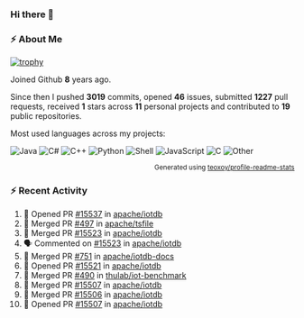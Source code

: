 ### Hi there 👋

### :zap: About Me

[![trophy](https://github-profile-trophy.vercel.app/?username=HTHou&theme=onedark)](https://github.com/ryo-ma/github-profile-trophy)
   
Joined Github **8** years ago.

Since then I pushed **3019** commits, opened **46** issues, submitted **1227** pull requests, received **1** stars across **11** personal projects and contributed to **19** public repositories.

Most used languages across my projects:

![Java](https://img.shields.io/static/v1?style=flat-square&label=%E2%A0%80&color=555&labelColor=%23b07219&message=Java%EF%B8%B189.3%25)
![C#](https://img.shields.io/static/v1?style=flat-square&label=%E2%A0%80&color=555&labelColor=%23178600&message=C%23%EF%B8%B13.9%25)
![C++](https://img.shields.io/static/v1?style=flat-square&label=%E2%A0%80&color=555&labelColor=%23f34b7d&message=C%2B%2B%EF%B8%B12.7%25)
![Python](https://img.shields.io/static/v1?style=flat-square&label=%E2%A0%80&color=555&labelColor=%233572A5&message=Python%EF%B8%B10.7%25)
![Shell](https://img.shields.io/static/v1?style=flat-square&label=%E2%A0%80&color=555&labelColor=%2389e051&message=Shell%EF%B8%B10.7%25)
![JavaScript](https://img.shields.io/static/v1?style=flat-square&label=%E2%A0%80&color=555&labelColor=%23f1e05a&message=JavaScript%EF%B8%B10.5%25)
![C](https://img.shields.io/static/v1?style=flat-square&label=%E2%A0%80&color=555&labelColor=%23555555&message=C%EF%B8%B10.4%25)
![Other](https://img.shields.io/static/v1?style=flat-square&label=%E2%A0%80&color=555&labelColor=%23ededed&message=Other%EF%B8%B11.4%25)

<p align="right"><sub>Generated using <a href="https://github.com/marketplace/actions/profile-readme-stats">teoxoy/profile-readme-stats</a></sub></p>


<!--![](https://github.com/HTHou/HTHou/blob/output/github-contribution-grid-snake.svg)-->

<!--![Haonan Hou's github stats](https://github-readme-stats.vercel.app/api?username=HTHou&count_private=true&show_icons=true&theme=onedark)-->

<!--![Haonan Hou's wakatime stats](https://github-readme-stats.vercel.app/api/wakatime?username=HTHou&layout=compact&theme=onedark)-->

<!--![Top Langs](https://github-readme-stats.vercel.app/api/top-langs/?username=HTHou&theme=onedark&layout=compact)-->

### :zap: Recent Activity
<!--START_SECTION:activity-->
1. 💪 Opened PR [#15537](https://github.com/apache/iotdb/pull/15537) in [apache/iotdb](https://github.com/apache/iotdb)
2. 🎉 Merged PR [#497](https://github.com/apache/tsfile/pull/497) in [apache/tsfile](https://github.com/apache/tsfile)
3. 🎉 Merged PR [#15523](https://github.com/apache/iotdb/pull/15523) in [apache/iotdb](https://github.com/apache/iotdb)
4. 🗣 Commented on [#15523](https://github.com/apache/iotdb/pull/15523#issuecomment-2888467998) in [apache/iotdb](https://github.com/apache/iotdb)
5. 🎉 Merged PR [#751](https://github.com/apache/iotdb-docs/pull/751) in [apache/iotdb-docs](https://github.com/apache/iotdb-docs)
6. 💪 Opened PR [#15521](https://github.com/apache/iotdb/pull/15521) in [apache/iotdb](https://github.com/apache/iotdb)
7. 🎉 Merged PR [#490](https://github.com/thulab/iot-benchmark/pull/490) in [thulab/iot-benchmark](https://github.com/thulab/iot-benchmark)
8. 🎉 Merged PR [#15507](https://github.com/apache/iotdb/pull/15507) in [apache/iotdb](https://github.com/apache/iotdb)
9. 🎉 Merged PR [#15506](https://github.com/apache/iotdb/pull/15506) in [apache/iotdb](https://github.com/apache/iotdb)
10. 💪 Opened PR [#15507](https://github.com/apache/iotdb/pull/15507) in [apache/iotdb](https://github.com/apache/iotdb)
<!--END_SECTION:activity-->

<!--
**HTHou/HTHou** is a ✨ _special_ ✨ repository because its `README.md` (this file) appears on your GitHub profile.

Here are some ideas to get you started:

- 🔭 I’m currently working on ...
- 🌱 I’m currently learning ...
- 👯 I’m looking to collaborate on ...
- 🤔 I’m looking for help with ...
- 💬 Ask me about ...
- 📫 How to reach me: ...
- 😄 Pronouns: ...
- ⚡ Fun fact: ...
-->
